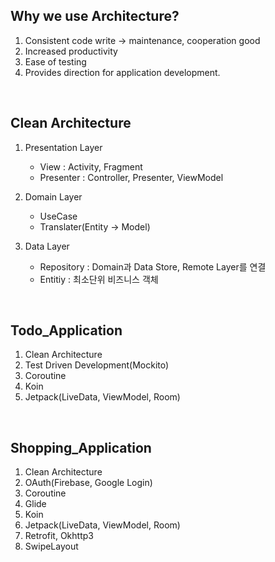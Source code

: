 
## Why we use Architecture?
1. Consistent code write -> maintenance, cooperation good
2. Increased productivity
3. Ease of testing
4. Provides direction for application development.

<br>

## Clean Architecture
1. Presentation Layer
	- View : Activity, Fragment
	- Presenter : Controller, Presenter, ViewModel

2. Domain Layer
	- UseCase
	- Translater(Entity -> Model)

3. Data Layer
	- Repository : Domain과 Data Store, Remote Layer를 연결
	- Entitiy : 최소단위 비즈니스 객체

<br>

## Todo_Application
1. Clean Architecture
2. Test Driven Development(Mockito)
3. Coroutine
4. Koin
5. Jetpack(LiveData, ViewModel, Room)

<br>

## Shopping_Application
1. Clean Architecture
2. OAuth(Firebase, Google Login)
3. Coroutine
4. Glide
5. Koin
6. Jetpack(LiveData, ViewModel, Room)
7. Retrofit, Okhttp3
8. SwipeLayout
